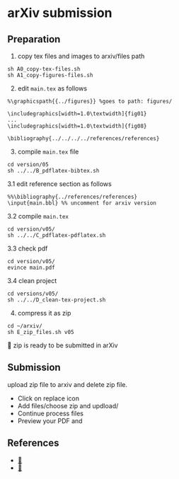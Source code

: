 # arXiv submission
## Preparation
1. copy tex files and images to arxiv/files path
```
sh A0_copy-tex-files.sh
sh A1_copy-figures-files.sh
```

2. edit `main.tex` as follows
```
%\graphicspath{{../figures}} %goes to path: figures/

\includegraphics[width=1.0\textwidth]{fig01}
...
\includegraphics[width=1.0\textwidth]{fig08}

\bibliography{../../../../references/references}
```

3. compile `main.tex` file
```
cd version/05
sh ../../B_pdflatex-bibtex.sh
```
3.1 edit reference section as follows
```
%%\bibliography{../references/references}
\input{main.bbl} %% uncomment for arxiv version
```

3.2 compile `main.tex`
```
cd version/v05/
sh ../../C_pdflatex-pdflatex.sh
```

3.3 check pdf 
```
cd version/v05/
evince main.pdf
```
3.4 clean project 
```
cd versions/v05/
sh ../../D_clean-tex-project.sh
```

4. compress it as zip 
```
cd ~/arxiv/
sh E_zip_files.sh v05
```

:tada: zip is ready to be submitted in arXiv


## Submission
upload zip file to arxiv and delete zip file.
* Click on replace icon 
* Add files/choose zip and updload/
* Continue process files
* Preview your PDF and 

## References
* [:link:](https://tex.stackexchange.com/questions/329198/how-to-obtain-and-use-the-bbl-file-in-my-tex-document-for-arxiv-submission)
* [:link:](https://tex.stackexchange.com/questions/328161/problems-compiling-paper-on-arxiv)
